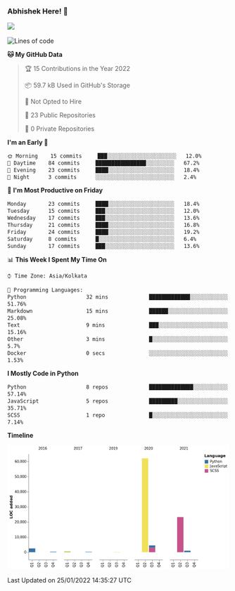 ### Abhishek Here! 👋
![](https://komarev.com/ghpvc/?username=5parkp1ug&color=green)

<!--
**5parkp1ug/5parkp1ug** is a ✨ _special_ ✨ repository because its `README.md` (this file) appears on your GitHub profile.

Here are some ideas to get you started:

- 🔭 I’m currently working on ...
- 🌱 I’m currently learning ...
- 👯 I’m looking to collaborate on ...
- 🤔 I’m looking for help with ...
- 💬 Ask me about ...
- 📫 How to reach me: ...
- 😄 Pronouns: ...
- ⚡ Fun fact: ...
-->

<!--START_SECTION:waka-->
![Lines of code](https://img.shields.io/badge/From%20Hello%20World%20I%27ve%20Written-95%20Thousand%20lines%20of%20code-blue)

**🐱 My GitHub Data** 

> 🏆 15 Contributions in the Year 2022
 > 
> 📦 59.7 kB Used in GitHub's Storage 
 > 
> 🚫 Not Opted to Hire
 > 
> 📜 23 Public Repositories 
 > 
> 🔑 0 Private Repositories  
 > 
**I'm an Early 🐤** 

```text
🌞 Morning    15 commits     ███░░░░░░░░░░░░░░░░░░░░░░   12.0% 
🌆 Daytime    84 commits     ████████████████░░░░░░░░░   67.2% 
🌃 Evening    23 commits     ████░░░░░░░░░░░░░░░░░░░░░   18.4% 
🌙 Night      3 commits      ░░░░░░░░░░░░░░░░░░░░░░░░░   2.4%

```
📅 **I'm Most Productive on Friday** 

```text
Monday       23 commits     ████░░░░░░░░░░░░░░░░░░░░░   18.4% 
Tuesday      15 commits     ███░░░░░░░░░░░░░░░░░░░░░░   12.0% 
Wednesday    17 commits     ███░░░░░░░░░░░░░░░░░░░░░░   13.6% 
Thursday     21 commits     ████░░░░░░░░░░░░░░░░░░░░░   16.8% 
Friday       24 commits     ████░░░░░░░░░░░░░░░░░░░░░   19.2% 
Saturday     8 commits      █░░░░░░░░░░░░░░░░░░░░░░░░   6.4% 
Sunday       17 commits     ███░░░░░░░░░░░░░░░░░░░░░░   13.6%

```


📊 **This Week I Spent My Time On** 

```text
⌚︎ Time Zone: Asia/Kolkata

💬 Programming Languages: 
Python                   32 mins             █████████████░░░░░░░░░░░░   51.76% 
Markdown                 15 mins             ██████░░░░░░░░░░░░░░░░░░░   25.08% 
Text                     9 mins              ███░░░░░░░░░░░░░░░░░░░░░░   15.16% 
Other                    3 mins              █░░░░░░░░░░░░░░░░░░░░░░░░   5.7% 
Docker                   0 secs              ░░░░░░░░░░░░░░░░░░░░░░░░░   1.53%

```

**I Mostly Code in Python** 

```text
Python                   8 repos             ██████████████░░░░░░░░░░░   57.14% 
JavaScript               5 repos             █████████░░░░░░░░░░░░░░░░   35.71% 
SCSS                     1 repo              █░░░░░░░░░░░░░░░░░░░░░░░░   7.14%

```


**Timeline**

![Chart not found](https://raw.githubusercontent.com/5parkp1ug/5parkp1ug/master/charts/bar_graph.png) 


 Last Updated on 25/01/2022 14:35:27 UTC
<!--END_SECTION:waka-->
